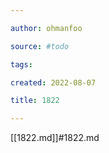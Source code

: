 ```yaml
---

author: ohmanfoo

source: #todo

tags: 

created: 2022-08-07

title: 1822

---
```

[[1822.md]]#1822.md
